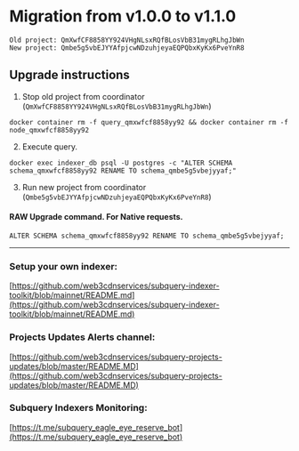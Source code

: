 # Migration from v1.0.0 to v1.1.0
```
Old project: QmXwfCF8858YY924VHgNLsxRQfBLosVbB31mygRLhgJbWn
New project: Qmbe5g5vbEJYYAfpjcwNDzuhjeyaEQPQbxKyKx6PveYnR8
```


## Upgrade instructions
 1) Stop old project from coordinator (`QmXwfCF8858YY924VHgNLsxRQfBLosVbB31mygRLhgJbWn`)

```
docker container rm -f query_qmxwfcf8858yy92 && docker container rm -f node_qmxwfcf8858yy92
```

 2) Execute query.

```
docker exec indexer_db psql -U postgres -c "ALTER SCHEMA schema_qmxwfcf8858yy92 RENAME TO schema_qmbe5g5vbejyyaf;"

```

 3) Run new project from coordinator (`Qmbe5g5vbEJYYAfpjcwNDzuhjeyaEQPQbxKyKx6PveYnR8`)

#### RAW Upgrade command. For Native requests.
`ALTER SCHEMA schema_qmxwfcf8858yy92 RENAME TO schema_qmbe5g5vbejyyaf;`


___
### Setup your own indexer:

[https://github.com/web3cdnservices/subquery-indexer-toolkit/blob/mainnet/README.md](https://github.com/web3cdnservices/subquery-indexer-toolkit/blob/mainnet/README.md)

### Projects Updates Alerts channel:

[https://github.com/web3cdnservices/subquery-projects-updates/blob/master/README.MD](https://github.com/web3cdnservices/subquery-projects-updates/blob/master/README.MD)

### Subquery Indexers Monitoring:

[https://t.me/subquery_eagle_eye_reserve_bot](https://t.me/subquery_eagle_eye_reserve_bot)
